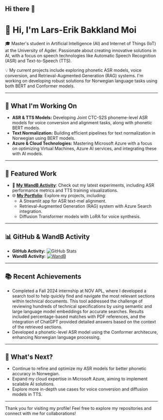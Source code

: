 ## Hi there 👋

# 👋 Hi, I'm Lars-Erik Bakkland Moi

🎓 Master's student in Artificial Intelligence (AI) and Internet of Things (IoT) at the University of Agder. Passionate about creating innovative solutions in AI, with a focus on speech technologies like Automatic Speech Recognition (ASR) and Text-to-Speech (TTS).

💡 My current projects include exploring phonetic ASR models, voice conversion, and Retrieval-Augmented Generation (RAG) systems. I'm working on developing robust solutions for Norwegian language tasks using both BERT and Conformer models.

---

## 🔭 What I'm Working On

- **ASR & TTS Models:** Developing Joint CTC-S2S phoneme-level ASR models for voice conversion and alignment tasks, along with phonetic BERT models.
- **Text Normalization:** Building efficient pipelines for text normalization in Norwegian using BERT models.
- **Azure & Cloud Technologies:** Mastering Microsoft Azure with a focus on optimizing Virtual Machines, Azure AI services, and integrating these with AI models.

---

## 🌟 Featured Work

- 🧪 **[My WandB Activity](https://wandb.ai/your_username)**: Check out my latest experiments, including ASR performance metrics and TTS training visualizations.
- 🌐 **[My Portfolio](https://github.com/your_username)**: Explore my projects, including:
  - A Streamlit app for ASR text-mel alignment.
  - Retrieval-Augmented Generation (RAG) system with Azure Search integration.
  - Diffusion Transformer models with LoRA for voice synthesis.

---

## 📊 GitHub & WandB Activity

- **GitHub Activity:** ![GitHub Stats](https://github-readme-stats.vercel.app/api?username=lemoi18&show_icons=true&theme=radical)
- **WandB Activity:** [![WandB](https://img.shields.io/badge/WandB-View%20Profile-blue)](https://wandb.ai/lemoi18)


---

## 📚 Recent Achievements

- Completed a Fall 2024 internship at NOV APL, where I developed a search tool to help quickly find and navigate the most relevant sections within technical documents. This tool addressed the challenge of reviewing hundreds of technical specifications by using semantic and large language model embeddings for accurate searches. Results included percentage-based matches with PDF references, and the integration of ChatGPT provided detailed answers based on the context of the retrieved sections.
- Developed a phonetic-level ASR model using the Conformer architecure, enhancing Norwegian language processing.
---

## 📅 What's Next?

- Continue to refine and optimize my ASR models for better phonetic accuracy in Norwegian.
- Expand my cloud expertise in Microsoft Azure, aiming to implement scalable AI solutions.
- Explore more in-depth use cases for voice conversion and diffusion models in TTS.

---

Thank you for visiting my profile! Feel free to explore my repositories and connect with me for collaborations!



<!--
**lemoi18/lemoi18** is a ✨ _special_ ✨ repository because its `README.md` (this file) appears on your GitHub profile.

Here are some ideas to get you started:

- 🔭 I’m currently working on ...
- 🌱 I’m currently learning ...
- 👯 I’m looking to collaborate on ...
- 🤔 I’m looking for help with ...
- 💬 Ask me about ...
- 📫 How to reach me: ...
- 😄 Pronouns: ...
- ⚡ Fun fact: ...
-->
